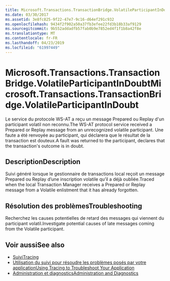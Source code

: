 ```yaml
---
title: Microsoft.Transactions.TransactionBridge.VolatileParticipantInDoubt
ms.date: 03/30/2017
ms.assetid: 3e8fc825-9f22-47e7-9c16-d64ef291c932
ms.openlocfilehash: 9434f2f902a50a37fb3efee22fd3b18b33af9129
ms.sourcegitcommit: 9b552addadfb57fab0b9e7852ed4f1f1b8a42f8e
ms.translationtype: MT
ms.contentlocale: fr-FR
ms.lasthandoff: 04/23/2019
ms.locfileid: "61997449"
---
```

# <a name="microsofttransactionstransactionbridgevolatileparticipantindoubt"></a><span data-ttu-id="68a21-102">Microsoft.Transactions.TransactionBridge.VolatileParticipantInDoubt</span><span class="sxs-lookup"><span data-stu-id="68a21-102">Microsoft.Transactions.TransactionBridge.VolatileParticipantInDoubt</span></span>
<span data-ttu-id="68a21-103">Le service du protocole WS-AT a reçu un message Prepared ou Replay d'un participant volatil non reconnu.</span><span class="sxs-lookup"><span data-stu-id="68a21-103">The WS-AT protocol service received a Prepared or Replay message from an unrecognized volatile participant.</span></span> <span data-ttu-id="68a21-104">Une faute a été renvoyée au participant, qui déclarera que le résultat de la transaction est douteux.</span><span class="sxs-lookup"><span data-stu-id="68a21-104">A fault was returned to the participant, declares that the transaction's outcome is in doubt.</span></span>  
  
## <a name="description"></a><span data-ttu-id="68a21-105">Description</span><span class="sxs-lookup"><span data-stu-id="68a21-105">Description</span></span>  
 <span data-ttu-id="68a21-106">Suivi généré lorsque le gestionnaire de transactions local reçoit un message Prepared ou Replay d’une inscription volatile qu’il a déjà oubliée.</span><span class="sxs-lookup"><span data-stu-id="68a21-106">Traced when the local Transaction Manager receives a Prepared or Replay message from a Volatile enlistment that it has already forgotten.</span></span>  
  
## <a name="troubleshooting"></a><span data-ttu-id="68a21-107">Résolution des problèmes</span><span class="sxs-lookup"><span data-stu-id="68a21-107">Troubleshooting</span></span>  
 <span data-ttu-id="68a21-108">Recherchez les causes potentielles de retard des messages qui viennent du participant volatil.</span><span class="sxs-lookup"><span data-stu-id="68a21-108">Investigate potential causes of late messages coming from the Volatile participant.</span></span>  
  
## <a name="see-also"></a><span data-ttu-id="68a21-109">Voir aussi</span><span class="sxs-lookup"><span data-stu-id="68a21-109">See also</span></span>

- [<span data-ttu-id="68a21-110">Suivi</span><span class="sxs-lookup"><span data-stu-id="68a21-110">Tracing</span></span>](../../../../../docs/framework/wcf/diagnostics/tracing/index.md)
- [<span data-ttu-id="68a21-111">Utilisation du suivi pour résoudre les problèmes posés par votre application</span><span class="sxs-lookup"><span data-stu-id="68a21-111">Using Tracing to Troubleshoot Your Application</span></span>](../../../../../docs/framework/wcf/diagnostics/tracing/using-tracing-to-troubleshoot-your-application.md)
- [<span data-ttu-id="68a21-112">Administration et diagnostics</span><span class="sxs-lookup"><span data-stu-id="68a21-112">Administration and Diagnostics</span></span>](../../../../../docs/framework/wcf/diagnostics/index.md)
